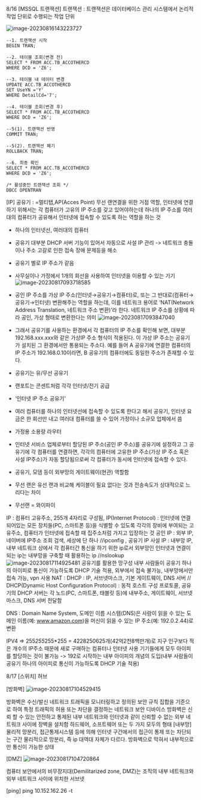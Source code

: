 8/16
[MSSQL 트랜잭션]
트랜잭션 : 트랜잭션은 데이터베이스 관리 시스템에서 논리적 작업 단위로 수행되는 작업 단위

![image-20230816143223727](https://github.com/mihyunP/TIL/assets/69749222/f11bd2f5-489f-4bb1-94b4-cf284165260f)



```mssql
--1. 트랜잭션 시작
BEGIN TRAN;

--2. 테이블 조회(변경 전)
SELECT * FROM ACC.TB_ACCOTHERCD
WHERE DCD = 'Z6';

--3. 테이블 내 데이터 변경 
UPDATE ACC.TB_ACCOTHERCD
SET UseYN ='Y'
WHERE DetailCd='7';

--4. 테이블 조회(변경 후)
SELECT * FROM ACC.TB_ACCOTHERCD
WHERE DCD = 'Z6';

--5(1). 트랜잭션 반영
COMMIT TRAN;

--5(2). 트랜잭션 폐기 
ROLLBACK TRAN;

--6. 최종 확인
SELECT * FROM ACC.TB_ACCOTHERCD
WHERE DCD = 'Z6';

```

```MSSQL
/* 활성중인 트랜잭션 조회 */
DBCC OPENTRAN
```



[IP]
공유기 : =멀티탭,AP(Acces Point) 무선 랜연결을 위한 거점 역할, 인터넷에 연결하기 위해서는 각 컴퓨터가 고유의 IP 주소를 갖고 있어야하는데 하나의 IP 주소를 여러 대의 컴퓨터가 공유해서 인터넷에 접속할 수 있도록 하는 역할을 하는 것
- 하나의 인터넷선, 여러대의 컴퓨터
- 공유기 대부분 DHCP 서버 기능이 있어서 자동으로 사설 IP 관리 -> 네트워크 충돌이나 주소 고갈로 인한 접속 장애 문제등을 해소
- 공유기 별로 IP 주소가 같음
- 사무실이나 가정에서 1개의 회선을 사용하여 인터넷을 이용할 수 있는 기기
  ![image-20230817093718585](https://github.com/mihyunP/TIL/assets/69749222/26415656-61f2-4abd-b47a-858a8213e224)

- 공인 IP 주소를 가상 IP 주소(인터넷→공유기→컴퓨터)로, 또는 그 반대로(컴퓨터→공유기→인터넷) 변환해주는 역할을 하는데, 이를 네트워크 용어로 ‘NAT(Network Address Translation, 네트워크 주소 변환)’라 한다. 네트워크 IP 주소를 상황에 따라 공인, 가상 형태로 변환한다는 의미
![image-20230817093847040](https://github.com/mihyunP/TIL/assets/69749222/31d4890e-b4ac-442d-bf02-22f3a271fe1f)

- 그래서 공유기를 사용하는 환경에서 각 컴퓨터의 IP 주소를 확인해 보면, 대부분 192.168.xxx.xxx와 같은 가상IP 주소 형식이 적용된다. 이 가상 IP 주소는 공유기가 설치된 그 환경에서만 통용되는 주소다. 예를 들어 A 공유기에 연결한 컴퓨터의 IP 주소가 192.168.0.10이라면, B 공유기의 컴퓨터에도 동일한 주소가 존재할 수 있다.
- 공유기는 유/무선 공유기
- 랜포트는 콘센트처럼 각각 인터넷/전기 공급
-  ‘인터넷 IP 주소 공유기’
-  여러 컴퓨터를 하나의 인터넷선에 접속할 수 있도록 한다고 해서 공유기, 인터넷 요금은 한 회선만 내고 여러대 컴퓨터를 쓸 수 있어 가정이나 소규모 업체에서 씀
-  가정용 소용량 라우터
-  인터넷 서비스 업체로부터 할당된 IP 주소(공인 IP 주소)를 공유기에 설정하고 그 공유기에 각 컴퓨터를 연결하면, 각각의 컴퓨터에 고유한 IP 주소(가상 IP 주소 혹은 사설 IP주소)가 자동 할당됨으로써 각 컴퓨터가 동시에 인터넷에 접속할 수 있다.
-  공유기, 모뎀 등이 외부망의 게이트웨이(현관) 역할함
-  무선 랜은 유선 랜과 비교해 케이블이 필요 없다는 것과 전송속도가 상대적으로 느리다는 차이
-  무선랜 = 와이파이



IP : 컴퓨터 고유주소, 255개 4자리로 구성됨, IP(Internet Protocol) : 인터넷에 연결되어있는 모든 장치들(PC, 스마트폰 등)을 식별할 수 있도록 각각의 장비에 부여되는 고유주소, 컴퓨터가 인터넷에 접속할 때 집주소처럼 가지고 입장하는 것
공인 IP : 외부 IP, 네이버에 IP주소 조회 검색, 세상에 단 하나 //ipconfig , 공유기 IP
사설 IP : 내부망 IP, 내부 네트워크 상에서 각 컴퓨터간 통신을 하기 위한 ip로서 외부망인 인터넷과 연결이 되는 ip는 내부망을 구축할 때 활용하는 ip  //nslookup 
![image-20230817114925481](https://github.com/mihyunP/TIL/assets/69749222/41ec506b-0c6a-43f4-8f72-48fd48f2e99f)
공유기를 활용한 망구성
내부 사람들이 공유기 하나의 아이피로 통신이 가능하도록 DHCP 기술 적용, 외부에서 접속 불가능, 내부망에서만 접속 가능, vpn 사용
NAT : 
DHCP : IP, 서브넷마스크, 기본 게이트웨이, DNS 서버 // DHCP(Dynamic Host Configuration Protocol) : 동적 호스트 구성 프로토콜, 공유기의 DHCP 서버는 각 노드(PC, 스마트폰, 태블릿 등)에 내부주소, 게이트웨이, 서브넷 마스크, DNS 서버 전달함

DNS : Domain Name System, 도메인 이름 시스템(DNS)은 사람이 읽을 수 있는 도메인 이름(예: www.amazon.com)을 머신이 읽을 수 있는 IP 주소(예: 192.0.2.44)로 변환

IPV4 => 255*255*255*255 = 4228250625개(42억2천8백만개)로 지구 인구보다 적은 개수의 IP주소 때문에 새로 구매하는 컴퓨터나 인터넷 사용 기기들에게 모두 아이피를 할당하는 것이 불가능 -> 192로 시작하는 내부 아이피의 개념의 도입(내부 사람들이 공유기 하나의 아이피로 통신이 가능하도록 DHCP 기술 적용)



8/17
[스위치]
허브

[방화벽]
![image-20230817104529415](https://github.com/mihyunP/TIL/assets/69749222/a8031728-130e-4f7f-b232-8facb2150f19)

방화벽은 수신/발신 네트워크 트래픽을 모니터링하고 정의된 보안 규칙 집합을 기준으로 하여 특정 트래픽의 허용 또는 차단을 결정하는 네트워크 보안 디바이스
방화벽은 신뢰 할 수 있는 안전하고 통제된 내부 네트워크와 인터넷과 같이 신뢰할 수 없는 외부 네트워크 사이에 장벽을 설치함
하드웨어, 소프트웨어 또는 두 가지 모두의 형태
[내부망]
물리적 망분리, 접근통제시스템 등에 의해 인터넷 구간에서의 접근이 통제 또는 차단되는 구간
물리적으로 망분리, 즉 ip 대역대 자체가 다르다. 방화벽으로 막혀서 내부적으로만 통신이 가능한 상태

[DMZ]
![image-20230817104720864](https://github.com/mihyunP/TIL/assets/69749222/7a172064-2700-448e-9ada-4afd11869e37)

컴퓨터 보안에서의 비무장지대(Demilitarized zone, DMZ)는 조직의 내부 네트워크와 외부 네트워크 사이에 위치한 서브넷

[ping]
ping 10.152.162.26 -t
